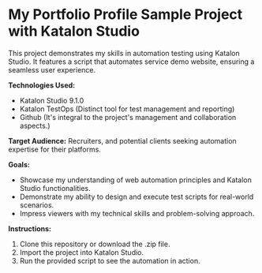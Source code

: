 # My Portfolio Profile Sample Project with Katalon Studio

This project demonstrates my skills in automation testing using Katalon Studio. It features a script that automates service demo website, ensuring a seamless user experience.

**Technologies Used:**

* Katalon Studio 9.1.0
* Katalon TestOps (Distinct tool for test management and reporting)
* Github (It's integral to the project's management and collaboration aspects.)

**Target Audience:** Recruiters, and potential clients seeking automation expertise for their platforms.

**Goals:**

* Showcase my understanding of web automation principles and Katalon Studio functionalities.
* Demonstrate my ability to design and execute test scripts for real-world scenarios.
* Impress viewers with my technical skills and problem-solving approach.

**Instructions:**

1. Clone this repository or download the .zip file.
2. Import the project into Katalon Studio.
3. Run the provided script to see the automation in action.
